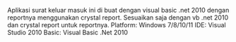 Aplikasi surat keluar masuk ini di buat dengan visual basic .net 2010 dengan reportnya menggunakan crystal report. Sesuaikan saja dengan vb .net 2010 dan crystal report untuk reportnya.
Platform:
Windows 7/8/10/11
IDE:
Visual Studio 2010
Basic:
Visual Basic .Net 2010
